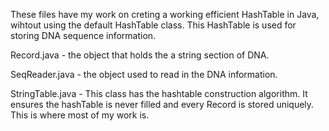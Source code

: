 
These files have my work on creting a working efficient HashTable in Java, wihtout using the
default HashTable class. 
This HashTable is used for storing DNA sequence information.

Record.java - the object that holds the a string section of DNA.

SeqReader.java - the object used to read in the DNA information.

StringTable.java - This class has the hashtable construction algorithm. It ensures the hashTable is 
  never filled and every Record is stored uniquely.
  This is where most of my work is. 
